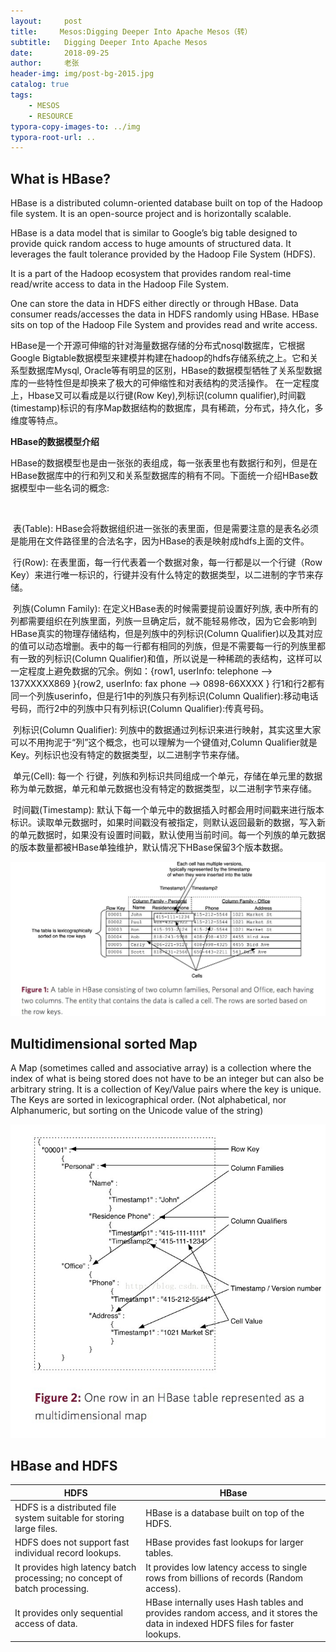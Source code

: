 ```yaml
---
layout:     post
title:     Mesos:Digging Deeper Into Apache Mesos（转）
subtitle:   Digging Deeper Into Apache Mesos
date:       2018-09-25
author:     老张
header-img: img/post-bg-2015.jpg
catalog: true
tags:
    - MESOS
    - RESOURCE
typora-copy-images-to: ../img
typora-root-url: ..
---
```


## What is HBase?

HBase is a distributed column-oriented database built on top of the Hadoop file system. It is an open-source project and is horizontally scalable.

HBase is a data model that is similar to Google’s big table designed to provide quick random access to huge amounts of structured data. It leverages the fault tolerance provided by the Hadoop File System (HDFS).

It is a part of the Hadoop ecosystem that provides random real-time read/write access to data in the Hadoop File System.

One can store the data in HDFS either directly or through HBase. Data consumer reads/accesses the data in HDFS randomly using HBase. HBase sits on top of the Hadoop File System and provides read and write access.



HBase是一个开源可伸缩的针对海量数据存储的分布式nosql数据库，它根据Google Bigtable数据模型来建模并构建在hadoop的hdfs存储系统之上。它和关系型数据库Mysql, Oracle等有明显的区别，HBase的数据模型牺牲了关系型数据库的一些特性但是却换来了极大的可伸缩性和对表结构的灵活操作。  在一定程度上，Hbase又可以看成是以行键(Row Key),列标识(column qualifier),时间戳(timestamp)标识的有序Map数据结构的数据库，具有稀疏，分布式，持久化，多维度等特点。 





**HBase的数据模型介绍**

 

HBase的数据模型也是由一张张的表组成，每一张表里也有数据行和列，但是在HBase数据库中的行和列又和关系型数据库的稍有不同。下面统一介绍HBase数据模型中一些名词的概念:

 

​      

 

​         表(Table): HBase会将数据组织进一张张的表里面，但是需要注意的是表名必须是能用在文件路径里的合法名字，因为HBase的表是映射成hdfs上面的文件。

 

 

​         行(Row): 在表里面，每一行代表着一个数据对象，每一行都是以一个行键（Row Key）来进行唯一标识的，行键并没有什么特定的数据类型，以二进制的字节来存储。

 

 

​         列族(Column Family): 在定义HBase表的时候需要提前设置好列族, 表中所有的列都需要组织在列族里面，列族一旦确定后，就不能轻易修改，因为它会影响到HBase真实的物理存储结构，但是列族中的列标识(Column Qualifier)以及其对应的值可以动态增删。表中的每一行都有相同的列族，但是不需要每一行的列族里都有一致的列标识(Column Qualifier)和值，所以说是一种稀疏的表结构，这样可以一定程度上避免数据的冗余。例如：{row1, userInfo: telephone —> 137XXXXX869 }{row2, userInfo: fax phone —> 0898-66XXXX } 行1和行2都有同一个列族userinfo，但是行1中的列族只有列标识(Column Qualifier):移动电话号码，而行2中的列族中只有列标识(Column Qualifier):传真号码。

 

 

​         列标识(Column Qualifier): 列族中的数据通过列标识来进行映射，其实这里大家可以不用拘泥于“列”这个概念，也可以理解为一个键值对,Column Qualifier就是Key。列标识也没有特定的数据类型，以二进制字节来存储。

 

 

​         单元(Cell): 每一个 行键，列族和列标识共同组成一个单元，存储在单元里的数据称为单元数据，单元和单元数据也没有特定的数据类型，以二进制字节来存储。

 

 

​         时间戳(Timestamp): 默认下每一个单元中的数据插入时都会用时间戳来进行版本标识。读取单元数据时，如果时间戳没有被指定，则默认返回最新的数据，写入新的单元数据时，如果没有设置时间戳，默认使用当前时间。每一个列族的单元数据的版本数量都被HBase单独维护，默认情况下HBase保留3个版本数据。



![img](/img/20160425203317625.jpg) 

## Multidimensional sorted Map

A Map (sometimes called and associative array) is a collection where the index of what is being stored does not have to be an integer but can also be arbitrary string.  It is a collection of Key/Value pairs where the key is unique.  The Keys are sorted in lexicographical order. (Not alphabetical, nor Alphanumeric, but sorting on the Unicode value of the string)



![img](/img/20160425203414834.jpg) 



## HBase and HDFS

| HDFS                                                         | HBase                                                        |
| ------------------------------------------------------------ | ------------------------------------------------------------ |
| HDFS is a distributed file system suitable for storing large files. | HBase is a database built on top of the HDFS.                |
| HDFS does not support fast individual record lookups.        | HBase provides fast lookups for larger tables.               |
| It provides high latency batch processing; no concept of batch processing. | It provides low latency access to single rows from billions of records (Random access). |
| It provides only sequential access of data.                  | HBase internally uses Hash tables and provides random access, and it stores the data in indexed HDFS files for faster lookups. |